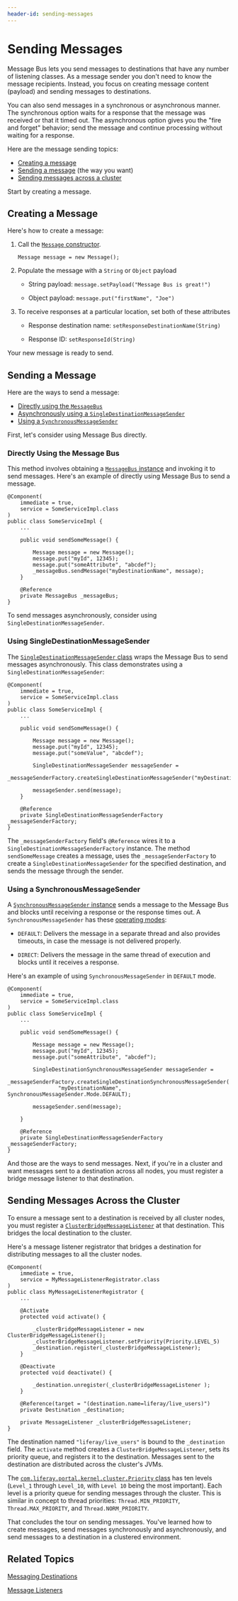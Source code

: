 ```yaml
---
header-id: sending-messages
---
```


# Sending Messages

Message Bus lets you send messages to destinations that have any number of
listening classes. As a message sender you don't need to know the message
recipients. Instead, you focus on creating message content (payload) and sending
messages to destinations.

You can also send messages in a synchronous or asynchronous manner. The
synchronous option waits for a response that the message was received or that it
timed out. The asynchronous option gives you the "fire and forget" behavior;
send the message and continue processing without waiting for a response. 

Here are the message sending topics:

- [Creating a message](#creating-a-message) 
- [Sending a message](#sending-a-message) (the way you want) 
- [Sending messages across a cluster](#sending-messages-across-the-cluster)

Start by creating a message. 

## Creating a Message

Here's how to create a message:

1.  Call the
    [`Message` constructor](@platform-ref@/7.1-latest/javadocs/portal-kernel/com/liferay/portal/kernel/messaging/Message.html).

    `Message message = new Message();`

2.  Populate the message with a `String` or `Object` payload

    -   String payload: `message.setPayload("Message Bus is great!")`

    -   Object payload: `message.put("firstName", "Joe")`

3.  To receive responses at a particular location, set both of these attributes

    -  Response destination name: `setResponseDestinationName(String)`

    -  Response ID: `setResponseId(String)`

Your new message is ready to send. 

## Sending a Message

Here are the ways to send a message: 

-  [Directly using the `MessageBus`](#directly-using-the-message-bus)
-  [Asynchronously using a `SingleDestinationMessageSender`](#using-singledestinationmessagesender) 
-  [Using a `SynchronousMessageSender`](#using-a-synchronousmessagesender)

First, let's consider using Message Bus directly. 

### Directly Using the Message Bus

This method involves obtaining a
[`MessageBus` instance](@platform-ref@/7.1-latest/javadocs/portal-kernel/com/liferay/portal/kernel/messaging/MessageBus.html)
and invoking it to send messages. Here's an example of directly using Message
Bus to send a message.

    @Component(
        immediate = true,
        service = SomeServiceImpl.class
    )
    public class SomeServiceImpl {
        ...

        public void sendSomeMessage() {

            Message message = new Message();
            message.put("myId", 12345);
            message.put("someAttribute", "abcdef");
            _messageBus.sendMessage("myDestinationName", message);
        }

        @Reference
        private MessageBus _messageBus;
    }

To send messages asynchronously, consider using
`SingleDestinationMessageSender`.
 
### Using SingleDestinationMessageSender

The [`SingleDestinationMessageSender` class](@platform-ref@/7.1-latest/javadocs/portal-kernel/com/liferay/portal/kernel/messaging/sender/SingleDestinationMessageSender.html)
wraps the Message Bus to send messages asynchronously. This class demonstrates
using a `SingleDestinationMessageSender`:

    @Component(
        immediate = true,
        service = SomeServiceImpl.class
    )
    public class SomeServiceImpl {
        ...

        public void sendSomeMessage() {

            Message message = new Message();
            message.put("myId", 12345);
            message.put("someValue", "abcdef");

            SingleDestinationMessageSender messageSender = 
               _messageSenderFactory.createSingleDestinationMessageSender("myDestinationName");

            messageSender.send(message);
        }

        @Reference
        private SingleDestinationMessageSenderFactory _messageSenderFactory;
    }

The `_messageSenderFactory` field's `@Reference` wires it to a
`SingleDestinationMessageSenderFactory` instance. The method
`sendSomeMessage` creates a message, uses the `_messageSenderFactory` to
create a `SingleDestinationMessageSender` for the specified destination, and
sends the message through the sender. 

### Using a SynchronousMessageSender

A [`SynchronousMessageSender` instance](@platform-ref@/7.1-latest/javadocs/portal-kernel/com/liferay/portal/kernel/messaging/sender/SynchronousMessageSender.html)
sends a message to the Message Bus and blocks until receiving a response or the
response times out. A `SynchronousMessageSender` has these
[operating modes](@platform-ref@/7.1-latest/javadocs/portal-kernel/com/liferay/portal/kernel/messaging/sender/SynchronousMessageSender.Mode.html):

-   `DEFAULT`: Delivers the message in a separate thread and also provides
    timeouts, in case the message is not delivered properly.

-   `DIRECT`: Delivers the message in the same thread of execution and blocks 
    until it receives a response. 

Here's an example of using `SynchronousMessageSender` in `DEFAULT` mode.

    @Component(
        immediate = true,
        service = SomeServiceImpl.class
    )
    public class SomeServiceImpl {
        ...

        public void sendSomeMessage() {

            Message message = new Message();
            message.put("myId", 12345);
            message.put("someAttribute", "abcdef");

            SingleDestinationSynchronousMessageSender messageSender = 
                _messageSenderFactory.createSingleDestinationSynchronousMessageSender(
                    "myDestinationName", SynchronousMessageSender.Mode.DEFAULT);

            messageSender.send(message);

        }

        @Reference
        private SingleDestinationMessageSenderFactory _messageSenderFactory;
    }

And those are the ways to send messages. Next, if you're in a cluster and want
messages sent to a destination across all nodes, you must register a bridge
message listener to that destination. 

## Sending Messages Across the Cluster

To ensure a message sent to a destination is received by all cluster nodes, you
must register a
[`ClusterBridgeMessageListener`](@platform-ref@/7.1-latest/javadocs/portal-kernel/com/liferay/portal/kernel/cluster/messaging/ClusterBridgeMessageListener.html)
at that destination. This bridges the local destination to the cluster.

Here's a message listener registrator that bridges a destination for
distributing messages to all the cluster nodes.

    @Component(
        immediate = true,
        service = MyMessageListenerRegistrator.class
    )
    public class MyMessageListenerRegistrator {
        ...

        @Activate
        protected void activate() {

            _clusterBridgeMessageListener = new ClusterBridgeMessageListener();
            _clusterBridgeMessageListener.setPriority(Priority.LEVEL_5)
            _destination.register(_clusterBridgeMessageListener);
        }

        @Deactivate
        protected void deactivate() {

            _destination.unregister(_clusterBridgeMessageListener );
        }

        @Reference(target = "(destination.name=liferay/live_users)")
        private Destination _destination;

        private MessageListener _clusterBridgeMessageListener;
    }

The destination named `"liferay/live_users"` is bound to the `_destination`
field. The `activate` method creates a `ClusterBridgeMessageListener`, sets its
priority queue, and registers it to the destination. Messages sent to the
destination are distributed across the cluster's JVMs. 

The [`com.liferay.portal.kernel.cluster.Priority` class](@platform-ref@/7.1-latest/javadocs/portal-kernel/com/liferay/portal/kernel/cluster/Priority.html)
has ten levels (`Level_1` through `Level_10`, with `Level 10` being the most
important). Each level is a priority queue for sending messages through the
cluster. This is similar in concept to thread priorities: `Thread.MIN_PRIORITY`,
`Thread.MAX_PRIORITY`, and `Thread.NORM_PRIORITY`. 

That concludes the tour on sending messages. You've learned how to create
messages, send messages synchronously and asynchronously, and send messages to a
destination in a clustered environment. 

## Related Topics

[Messaging Destinations](/docs/7-1/tutorials/-/knowledge_base/t/messaging-destinations) 

[Message Listeners](/docs/7-1/tutorials/-/knowledge_base/t/message-listeners)

